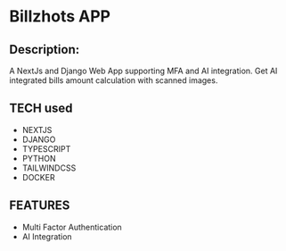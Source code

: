 # Billzhots APP

## Description:
A NextJs and Django Web App supporting MFA and AI integration. Get AI integrated bills amount calculation with scanned images.

## TECH used

- NEXTJS
- DJANGO
- TYPESCRIPT
- PYTHON
- TAILWINDCSS
- DOCKER

## FEATURES

- Multi Factor Authentication
- AI Integration
